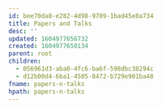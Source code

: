 ```yaml
---
id: bee70da8-e282-4d98-9709-1bad45e8a734
title: Papers and Talks
desc: ''
updated: 1604977656732
created: 1604977650134
parent: root
children:
  - 056961d3-aba0-4fc6-ba6f-598dbc38294c
  - d12b00d4-6ba1-4505-8472-b729e901ba48
fname: papers-n-talks
hpath: papers-n-talks
---
```



